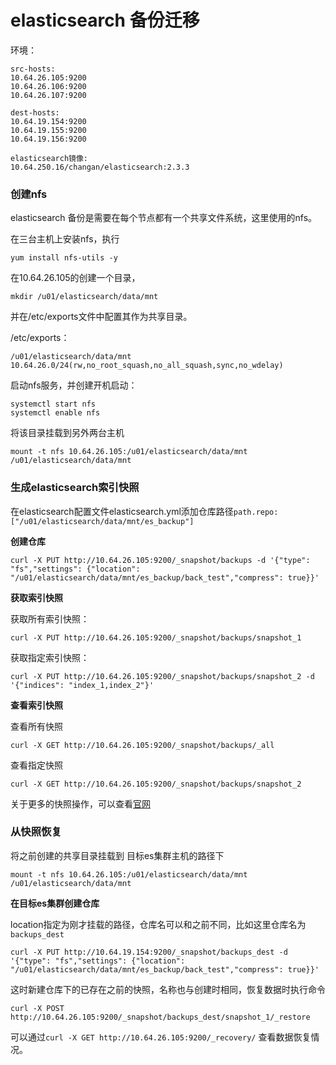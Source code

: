 # elasticsearch 备份迁移

环境：
```
src-hosts:
10.64.26.105:9200
10.64.26.106:9200
10.64.26.107:9200

dest-hosts:
10.64.19.154:9200
10.64.19.155:9200
10.64.19.156:9200

elasticsearch镜像: 
10.64.250.16/changan/elasticsearch:2.3.3

```

### 创建nfs

elasticsearch 备份是需要在每个节点都有一个共享文件系统，这里使用的nfs。

在三台主机上安装nfs，执行

```
yum install nfs-utils -y
```
在10.64.26.105的创建一个目录，
```
mkdir /u01/elasticsearch/data/mnt
```
并在/etc/exports文件中配置其作为共享目录。

/etc/exports：
```
/u01/elasticsearch/data/mnt 10.64.26.0/24(rw,no_root_squash,no_all_squash,sync,no_wdelay)
```

启动nfs服务，并创建开机启动：
```
systemctl start nfs
systemctl enable nfs
```

将该目录挂载到另外两台主机

```
mount -t nfs 10.64.26.105:/u01/elasticsearch/data/mnt /u01/elasticsearch/data/mnt
```

### 生成elasticsearch索引快照
在elasticsearch配置文件elasticsearch.yml添加仓库路径`path.repo: ["/u01/elasticsearch/data/mnt/es_backup"]`

__创建仓库__
```
curl -X PUT http://10.64.26.105:9200/_snapshot/backups -d '{"type": "fs","settings": {"location": "/u01/elasticsearch/data/mnt/es_backup/back_test","compress": true}}'
```

__获取索引快照__

获取所有索引快照：
```
curl -X PUT http://10.64.26.105:9200/_snapshot/backups/snapshot_1
```

获取指定索引快照：
```
curl -X PUT http://10.64.26.105:9200/_snapshot/backups/snapshot_2 -d '{"indices": "index_1,index_2"}'
```

__查看索引快照__

查看所有快照
```
curl -X GET http://10.64.26.105:9200/_snapshot/backups/_all
```

查看指定快照
```
curl -X GET http://10.64.26.105:9200/_snapshot/backups/snapshot_2
```
关于更多的快照操作，可以查看[官网](https://www.elastic.co/guide/en/elasticsearch/guide/current/backing-up-your-cluster.html#_listing_information_about_snapshots)

### 从快照恢复

将之前创建的共享目录挂载到 目标es集群主机的路径下

```
mount -t nfs 10.64.26.105:/u01/elasticsearch/data/mnt /u01/elasticsearch/data/mnt
```

__在目标es集群创建仓库__

location指定为刚才挂载的路径，仓库名可以和之前不同，比如这里仓库名为`backups_dest`
```
curl -X PUT http://10.64.19.154:9200/_snapshot/backups_dest -d '{"type": "fs","settings": {"location": "/u01/elasticsearch/data/mnt/es_backup/back_test","compress": true}}'
```

这时新建仓库下的已存在之前的快照，名称也与创建时相同，恢复数据时执行命令
```
curl -X POST http://10.64.26.105:9200/_snapshot/backups_dest/snapshot_1/_restore
```

可以通过`curl -X GET http://10.64.26.105:9200/_recovery/` 查看数据恢复情况。





